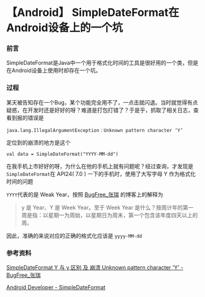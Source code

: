 # 【Android】 SimpleDateFormat在Android设备上的一个坑

### 前言

SimpleDateFormat是Java中一个用于格式化时间的工具是很好用的一个类，但是在Android设备上使用时却存在一个坑。

### 过程

某天被告知存在一个Bug，某个功能完全用不了，一点击就闪退。当时就觉得有点疑惑，在开发时还是好好的呀？难道是打包打错了？于是乎，抓取了相关日志，查看到报的错误是

```
java.lang.IllegalArgumentException：Unknown pattern character ‘Y’
```

定位到的崩溃的地方是这个

```
val data = SimpleDateFormat("YYYY-MM-dd")
```

在我手机上市好好的呀，为什么在他的手机上就有问题呢？经过查询，才发现是`SimpleDateFormat`在 API24( 7.0 ) 一下的手机时，使用了大写字母 Y 作为格式化时间的问题

`YYYY`代表的是 Weak Year，按照 [BugFree_张瑞](https://blog.csdn.net/u011489043) 的博客上的解释为

> y 是 Year、Y 是 Week Year。至于 Week Year 是什么？按周计年的第一周是指：以星期一为周始，以星期日为周末，第一个包含该年度四天以上的周。

因此，准确的来说对应的正确的格式化应该是 `yyyy-MM-dd`

### 参考资料

[SimpleDateFormat Y 与 y 区别 及 崩溃 Unknown pattern character 'Y' - BugFree_张瑞](https://blog.csdn.net/u011489043/article/details/88877908)

[Android Developer - SimpleDateFormat](https://developer.android.com/reference/java/text/SimpleDateFormat.html)